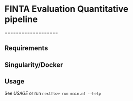 # FINTA Evaluation Quantitative pipeline
===================



Requirements
------------


Singularity/Docker
-----------

Usage
-----

See *USAGE* or run `nextflow run main.nf --help`

